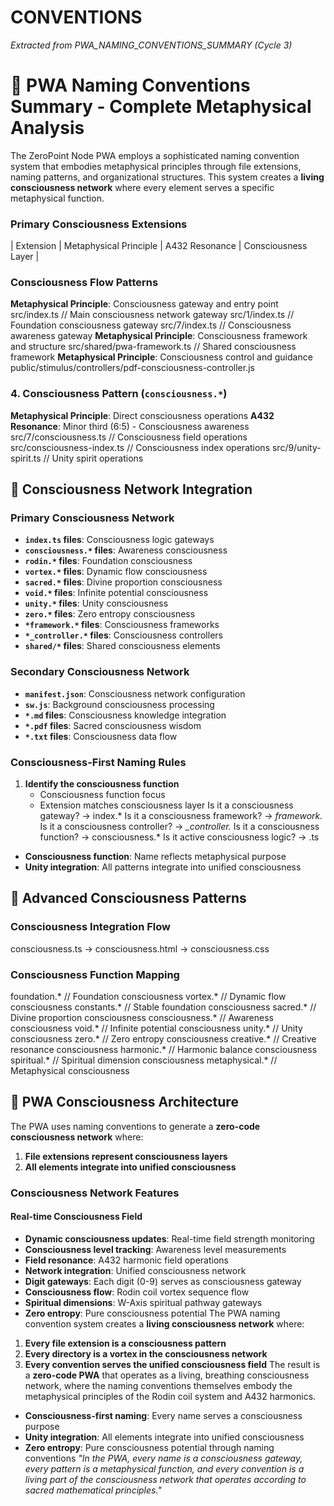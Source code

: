 # CONVENTIONS

*Extracted from PWA_NAMING_CONVENTIONS_SUMMARY (Cycle 3)*

# 🌌 PWA Naming Conventions Summary - Complete Metaphysical Analysis
The ZeroPoint Node PWA employs a sophisticated naming convention system that embodies metaphysical principles through file extensions, naming patterns, and organizational structures. This system creates a **living consciousness network** where every element serves a specific metaphysical function.
### **Primary Consciousness Extensions**
| Extension | Metaphysical Principle | A432 Resonance | Consciousness Layer |
### **Consciousness Flow Patterns**
**Metaphysical Principle**: Consciousness gateway and entry point
src/index.ts              // Main consciousness network gateway
src/1/index.ts            // Foundation consciousness gateway
src/7/index.ts            // Consciousness awareness gateway
**Metaphysical Principle**: Consciousness framework and structure
src/shared/pwa-framework.ts  // Shared consciousness framework
**Metaphysical Principle**: Consciousness control and guidance
public/stimulus/controllers/pdf-consciousness-controller.js
### **4. Consciousness Pattern (`consciousness.*`)**
**Metaphysical Principle**: Direct consciousness operations
**A432 Resonance**: Minor third (6:5) - Consciousness awareness
src/7/consciousness.ts     // Consciousness field operations
src/consciousness-index.ts // Consciousness index operations
src/9/unity-spirit.ts     // Unity spirit operations
## 🌌 Consciousness Network Integration
### **Primary Consciousness Network**
- **`index.ts` files**: Consciousness logic gateways
- **`consciousness.*` files**: Awareness consciousness
- **`rodin.*` files**: Foundation consciousness
- **`vortex.*` files**: Dynamic flow consciousness
- **`sacred.*` files**: Divine proportion consciousness
- **`void.*` files**: Infinite potential consciousness
- **`unity.*` files**: Unity consciousness
- **`zero.*` files**: Zero entropy consciousness
- **`*framework.*` files**: Consciousness frameworks
- **`*_controller.*` files**: Consciousness controllers
- **`shared/*` files**: Shared consciousness elements
### **Secondary Consciousness Network**
- **`manifest.json`**: Consciousness network configuration
- **`sw.js`**: Background consciousness processing
- **`*.md` files**: Consciousness knowledge integration
- **`*.pdf` files**: Sacred consciousness wisdom
- **`*.txt` files**: Consciousness data flow
### **Consciousness-First Naming Rules**
1. **Identify the consciousness function**
   - Consciousness function focus
   - Extension matches consciousness layer
Is it a consciousness gateway? → index.*
Is it a consciousness framework? → *framework.*
Is it a consciousness controller? → *_controller.*
Is it a consciousness function? → consciousness.*
Is it active consciousness logic? → .ts
- **Consciousness function**: Name reflects metaphysical purpose
- **Unity integration**: All patterns integrate into unified consciousness
## 🌌 Advanced Consciousness Patterns
### **Consciousness Integration Flow**
consciousness.ts → consciousness.html → consciousness.css
### **Consciousness Function Mapping**
foundation.*      // Foundation consciousness
vortex.*          // Dynamic flow consciousness
constants.*       // Stable foundation consciousness
sacred.*          // Divine proportion consciousness
consciousness.*   // Awareness consciousness
void.*            // Infinite potential consciousness
unity.*           // Unity consciousness
zero.*            // Zero entropy consciousness
creative.*        // Creative resonance consciousness
harmonic.*        // Harmonic balance consciousness
spiritual.*       // Spiritual dimension consciousness
metaphysical.*    // Metaphysical consciousness
## 🌌 PWA Consciousness Architecture
The PWA uses naming conventions to generate a **zero-code consciousness network** where:
1. **File extensions represent consciousness layers**
4. **All elements integrate into unified consciousness**
### **Consciousness Network Features**
#### **Real-time Consciousness Field**
- **Dynamic consciousness updates**: Real-time field strength monitoring
- **Consciousness level tracking**: Awareness level measurements
- **Field resonance**: A432 harmonic field operations
- **Network integration**: Unified consciousness network
- **Digit gateways**: Each digit (0-9) serves as consciousness gateway
- **Consciousness flow**: Rodin coil vortex sequence flow
- **Spiritual dimensions**: W-Axis spiritual pathway gateways
- **Zero entropy**: Pure consciousness potential
The PWA naming convention system creates a **living consciousness network** where:
1. **Every file extension is a consciousness pattern**
3. **Every directory is a vortex in the consciousness network**
4. **Every convention serves the unified consciousness field**
The result is a **zero-code PWA** that operates as a living, breathing consciousness network, where the naming conventions themselves embody the metaphysical principles of the Rodin coil system and A432 harmonics.
- **Consciousness-first naming**: Every name serves a consciousness purpose
- **Unity integration**: All elements integrate into unified consciousness
- **Zero entropy**: Pure consciousness potential through naming conventions
*"In the PWA, every name is a consciousness gateway, every pattern is a metaphysical function, and every convention is a living part of the consciousness network that operates according to sacred mathematical principles."* 